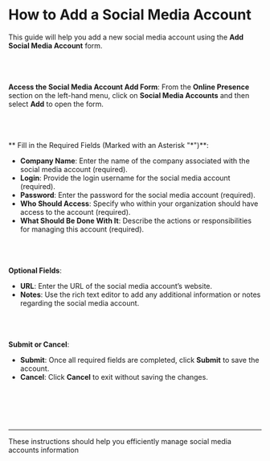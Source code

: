 **How to Add a Social Media Account**
=============================
This guide will help you add a new social media account using the **Add Social Media Account** form.
<br></br>
<br></br>

**Access the Social Media Account Add Form**:
From the **Online Presence** section on the left-hand menu, click on **Social Media Accounts** and then select **Add** to open the form.
<br></br>
<br></br>

** Fill in the Required Fields (Marked with an Asterisk "*")**:

- **Company Name**: Enter the name of the company associated with the social media account (required).
- **Login**: Provide the login username for the social media account (required).
- **Password**: Enter the password for the social media account (required).
- **Who Should Access**: Specify who within your organization should have access to the account (required).
- **What Should Be Done With It**: Describe the actions or responsibilities for managing this account (required).
<br></br>
<br></br>

**Optional Fields**:
- **URL**: Enter the URL of the social media account’s website.
- **Notes**: Use the rich text editor to add any additional information or notes regarding the social media account.
<br></br>
<br></br>

**Submit or Cancel**:
- **Submit**: Once all required fields are completed, click **Submit** to save the account.
- **Cancel**: Click **Cancel** to exit without saving the changes.

<br></br>
<br></br>

---
These instructions should help you efficiently manage social media accounts information